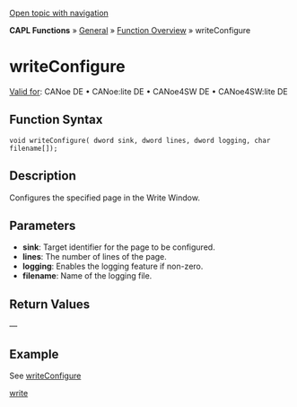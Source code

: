 [Open topic with navigation](../../../../../CANoeDEFamily.htm#Topics/CAPLFunctions/Other/Functions/CAPLfunctionWriteConfigure.md)

**CAPL Functions** » [General](../CAPLGeneralStartPage.md) » [Function Overview](../CAPLfunctionsGeneralOverview.md) » writeConfigure

# writeConfigure

[Valid for](../../../Shared/FeatureAvailability.md): CANoe DE • CANoe:lite DE • CANoe4SW DE • CANoe4SW:lite DE

## Function Syntax

```plaintext
void writeConfigure( dword sink, dword lines, dword logging, char filename[]);
```

## Description

Configures the specified page in the Write Window.

## Parameters

- **sink**: Target identifier for the page to be configured.
- **lines**: The number of lines of the page.
- **logging**: Enables the logging feature if non-zero.
- **filename**: Name of the logging file.

## Return Values

—

## Example

See [writeConfigure](CAPLfunctionsExampleWrite.md)

[write](CAPLfunctionWrite.md)
